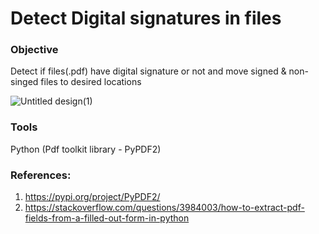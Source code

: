 # Detect Digital signatures in files

### Objective

Detect if files(.pdf) have digital signature or not and move signed & non-singed files to desired locations

![Untitled design(1)](https://user-images.githubusercontent.com/28645647/83011946-5c936e00-a038-11ea-8143-d9c8fe4c8d45.png)

### Tools
Python (Pdf toolkit library - PyPDF2)

### References:
1. https://pypi.org/project/PyPDF2/
2. https://stackoverflow.com/questions/3984003/how-to-extract-pdf-fields-from-a-filled-out-form-in-python
